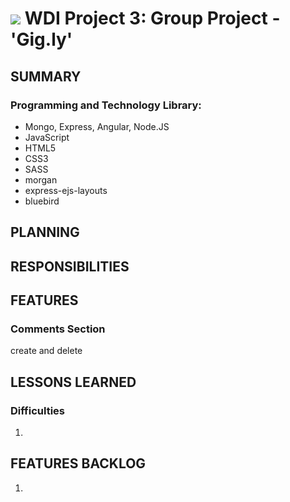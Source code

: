 # ![](https://ga-dash.s3.amazonaws.com/production/assets/logo-9f88ae6c9c3871690e33280fcf557f33.png) WDI Project 3: Group Project - 'Gig.ly'



## SUMMARY

### Programming and Technology Library:

* Mongo, Express, Angular, Node.JS
* JavaScript
* HTML5
* CSS3
* SASS
* morgan
* express-ejs-layouts
* bluebird

## PLANNING

## RESPONSIBILITIES

## FEATURES
###

### Comments Section
create and delete

## LESSONS LEARNED

### Difficulties
1.

## FEATURES BACKLOG
1.
